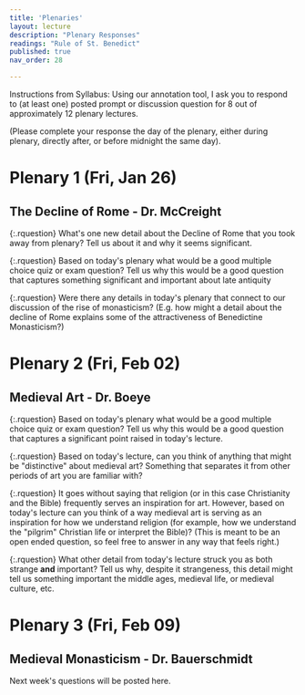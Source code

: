```yaml
---
title: 'Plenaries'
layout: lecture
description: "Plenary Responses"
readings: "Rule of St. Benedict"
published: true
nav_order: 28

---
```


Instructions from Syllabus: Using our annotation tool, I ask you to respond to (at least one) posted prompt or discussion question for 8 out of approximately 12 plenary lectures. 

(Please complete your response the day of the plenary, either during plenary, directly after, or before midnight the same day).

# Plenary 1 (Fri, Jan 26)
## The Decline of Rome - Dr. McCreight

<div class="discussion" markdown="1">

{:.rquestion}
What's one new detail about the Decline of Rome that you took away from plenary? Tell us about it and why it seems significant.

{:.rquestion}
Based on today's plenary what would be a good multiple choice quiz or exam question? Tell us why this would be a good question that captures something significant and important about late antiquity

{:.rquestion}
Were there any details in today's plenary that connect to our discussion of the rise of monasticism? (E.g. how might a detail about the decline of Rome explains some of the attractiveness of Benedictine Monasticism?)

</div>

# Plenary 2 (Fri, Feb 02)
## Medieval Art - Dr. Boeye

<div class="discussion" markdown="1">

{:.rquestion}
Based on today's plenary what would be a good multiple choice quiz or exam question? Tell us why this would be a good question that captures a significant point raised in today's lecture.

{:.rquestion}
Based on today's lecture, can you think of anything that might be "distinctive" about medieval art? Something that separates it from other periods of art you are familiar with?

{:.rquestion}
It goes without saying that religion (or in this case Christianity and the Bible) frequently serves an inspiration for art. However, based on today's lecture can you think of a way medieval art is serving as an inspiration for how we understand religion (for example, how we understand the "pilgrim" Christian life or interpret the Bible)? (This is meant to be an open ended question, so feel free to answer in any way that feels right.)

{:.rquestion}
What other detail from today's lecture struck you as both strange **and** important? Tell us why, despite it strangeness, this detail might tell us something important the middle ages, medieval life, or medieval culture, etc.

</div>


# Plenary 3 (Fri, Feb 09)
## Medieval Monasticism - Dr. Bauerschmidt

Next week's questions will be posted here.
